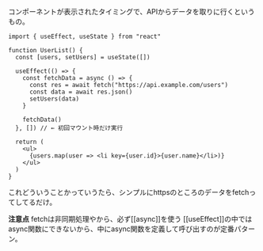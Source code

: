 コンポーネントが表示されたタイミングで、APIからデータを取りに行くというもの。

```tsx
import { useEffect, useState } from "react"

function UserList() {
  const [users, setUsers] = useState([])

  useEffect(() => {
    const fetchData = async () => {
      const res = await fetch("https://api.example.com/users")
      const data = await res.json()
      setUsers(data)
    }

    fetchData()
  }, []) // ← 初回マウント時だけ実行

  return (
    <ul>
      {users.map(user => <li key={user.id}>{user.name}</li>)}
    </ul>
  )
}

```

これどういうことかっていうたら、シンプルにhttpsのところのデータをfetchってしてるだけ。

**注意点**
	fetchは非同期処理やから、必ず[[async]]を使う
	[[useEffect]]の中ではasync関数にできないから、中にasync関数を定義して呼び出すのが定番パターン。
